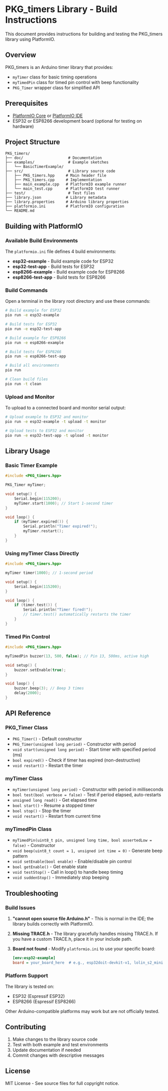 # PKG_timers Library - Build Instructions

This document provides instructions for building and testing the PKG_timers library using PlatformIO.

## Overview

PKG_timers is an Arduino timer library that provides:
- `myTimer` class for basic timing operations
- `myTimedPin` class for timed pin control with beep functionality  
- `PKG_Timer` wrapper class for simplified API

## Prerequisites

- [PlatformIO Core](https://platformio.org/install/cli) or [PlatformIO IDE](https://platformio.org/install/ide)
- ESP32 or ESP8266 development board (optional for testing on hardware)

## Project Structure

```
PKG_timers/
├── doc/                    # Documentation
├── examples/               # Example sketches
│   └── BasicTimerExample/
├── src/                    # Library source code
│   ├── PKG_timers.hpp     # Main header file
│   ├── PKG_timers.cpp     # Implementation
│   ├── main_example.cpp   # PlatformIO example runner
│   └── main_test.cpp      # PlatformIO test runner
├── test/                   # Test files
├── library.json           # Library metadata
├── library.properties     # Arduino library properties
├── platformio.ini         # PlatformIO configuration
└── README.md
```

## Building with PlatformIO

### Available Build Environments

The `platformio.ini` file defines 4 build environments:

- **esp32-example** - Build example code for ESP32
- **esp32-test-app** - Build tests for ESP32
- **esp8266-example** - Build example code for ESP8266
- **esp8266-test-app** - Build tests for ESP8266

### Build Commands

Open a terminal in the library root directory and use these commands:

```bash
# Build example for ESP32
pio run -e esp32-example

# Build tests for ESP32
pio run -e esp32-test-app

# Build example for ESP8266
pio run -e esp8266-example

# Build tests for ESP8266
pio run -e esp8266-test-app

# Build all environments
pio run

# Clean build files
pio run -t clean
```

### Upload and Monitor

To upload to a connected board and monitor serial output:

```bash
# Upload example to ESP32 and monitor
pio run -e esp32-example -t upload -t monitor

# Upload tests to ESP32 and monitor
pio run -e esp32-test-app -t upload -t monitor
```

## Library Usage

### Basic Timer Example

```cpp
#include <PKG_timers.hpp>

PKG_Timer myTimer;

void setup() {
    Serial.begin(115200);
    myTimer.start(1000); // Start 1-second timer
}

void loop() {
    if (myTimer.expired()) {
        Serial.println("Timer expired!");
        myTimer.restart();
    }
}
```

### Using myTimer Class Directly

```cpp
#include <PKG_timers.hpp>

myTimer timer(1000); // 1-second period

void setup() {
    Serial.begin(115200);
}

void loop() {
    if (timer.test()) {
        Serial.println("Timer fired!");
        // timer.test() automatically restarts the timer
    }
}
```

### Timed Pin Control

```cpp
#include <PKG_timers.hpp>

myTimedPin buzzer(13, 500, false); // Pin 13, 500ms, active high

void setup() {
    buzzer.setEnable(true);
}

void loop() {
    buzzer.beep(3); // Beep 3 times
    delay(2000);
}
```

## API Reference

### PKG_Timer Class

- `PKG_Timer()` - Default constructor
- `PKG_Timer(unsigned long period)` - Constructor with period
- `void start(unsigned long period)` - Start timer with specified period (ms)
- `bool expired()` - Check if timer has expired (non-destructive)
- `void restart()` - Restart the timer

### myTimer Class

- `myTimer(unsigned long period)` - Constructor with period in milliseconds
- `bool test(bool verbose = false)` - Test if period elapsed, auto-restarts
- `unsigned long read()` - Get elapsed time
- `bool start()` - Resume a stopped timer
- `bool stop()` - Stop the timer
- `void restart()` - Restart from current time

### myTimedPin Class

- `myTimedPin(uint8_t pin, unsigned long time, bool assertedLow = false)` - Constructor
- `void beep(uint8_t count = 1, unsigned int time = 0)` - Generate beep pattern
- `void setEnable(bool enable)` - Enable/disable pin control
- `bool getEnable()` - Get enable state
- `void testStop()` - Call in loop() to handle beep timing
- `void suddenStop()` - Immediately stop beeping

## Troubleshooting

### Build Issues

1. **"cannot open source file Arduino.h"** - This is normal in the IDE; the library builds correctly with PlatformIO.

2. **Missing TRACE.h** - The library gracefully handles missing TRACE.h. If you have a custom TRACE.h, place it in your include path.

3. **Board not found** - Modify `platformio.ini` to use your specific board:
   ```ini
   [env:esp32-example]
   board = your_board_here  # e.g., esp32doit-devkit-v1, lolin_s2_mini
   ```

### Platform Support

The library is tested on:
- ESP32 (Espressif ESP32)
- ESP8266 (Espressif ESP8266)

Other Arduino-compatible platforms may work but are not officially tested.

## Contributing

1. Make changes to the library source code
2. Test with both example and test environments
3. Update documentation if needed
4. Commit changes with descriptive messages

## License

MIT License - See source files for full copyright notice.
